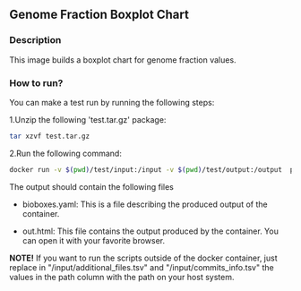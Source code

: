 ## Genome Fraction Boxplot Chart

### Description

This image builds a boxplot chart for genome fraction values.

### How to run?

You can make a test run by running the following steps:

1.Unzip the following 'test.tar.gz' package:

~~~BASH
tar xzvf test.tar.gz
~~~

2.Run the following command:

~~~BASH
docker run -v $(pwd)/test/input:/input -v $(pwd)/test/output:/output  pbelmann/genome-fraction-boxplot /project/box_plot.r /input/commits_info.tsv runs_per_reference /input/additional_files.tsv
~~~

The output should contain the following files

* bioboxes.yaml: This is a file describing the produced output of the container.

* out.html: This file contains the output produced by the container. You can open it with your favorite browser.

**NOTE!** If you want to run the scripts outside of the docker container, just replace in "/input/additional_files.tsv" and "/input/commits_info.tsv" the values in the path column with the path on your host system.
